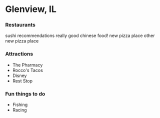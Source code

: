# Glenview, IL

### Restaurants

sushi recommendations
really good chinese food!
new pizza place
other new pizza place

### Attractions

- The Pharmacy
- Rocco's Tacos
- Disney
- Rest Stop

### Fun things to do

- Fishing
- Racing
